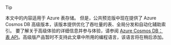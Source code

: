 > [!TIP]
> 本文中的内容适用于 Azure 表存储。 但是，公共预览版中现在提供了 Azure Cosmos DB 高级版本，该版本提供优化了吞吐量的表、全局分发和自动化辅助索引。 要了解关于高级体验的详细信息并参与体验，请参阅 [Azure Cosmos DB：表 API](https://aka.ms/premiumtables)。高级版产品暂时不支持此文章中所用的编程语言，该语言将在稍后添加。
>
